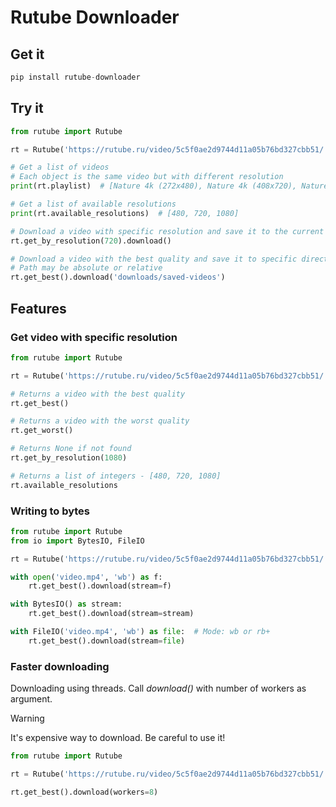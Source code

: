 # Rutube Downloader

## Get it

```python
pip install rutube-downloader
```

## Try it

```python
from rutube import Rutube

rt = Rutube('https://rutube.ru/video/5c5f0ae2d9744d11a05b76bd327cbb51/')

# Get a list of videos
# Each object is the same video but with different resolution
print(rt.playlist)  # [Nature 4k (272x480), Nature 4k (408x720), Nature 4k (608x1080)]

# Get a list of available resolutions
print(rt.available_resolutions)  # [480, 720, 1080]

# Download a video with specific resolution and save it to the current directory 
rt.get_by_resolution(720).download()

# Download a video with the best quality and save it to specific directory 
# Path may be absolute or relative
rt.get_best().download('downloads/saved-videos')
```

## Features

### Get video with specific resolution

```python
from rutube import Rutube

rt = Rutube('https://rutube.ru/video/5c5f0ae2d9744d11a05b76bd327cbb51/')

# Returns a video with the best quality
rt.get_best()

# Returns a video with the worst quality
rt.get_worst()

# Returns None if not found
rt.get_by_resolution(1080)

# Returns a list of integers - [480, 720, 1080]
rt.available_resolutions
```

### Writing to bytes

```python
from rutube import Rutube
from io import BytesIO, FileIO

rt = Rutube('https://rutube.ru/video/5c5f0ae2d9744d11a05b76bd327cbb51/')

with open('video.mp4', 'wb') as f:
    rt.get_best().download(stream=f)

with BytesIO() as stream:
    rt.get_best().download(stream=stream)

with FileIO('video.mp4', 'wb') as file:  # Mode: wb or rb+
    rt.get_best().download(stream=file)
```

### Faster downloading
Downloading using threads. Call _download()_ with number of workers as argument.

> [!WARNING]
> It's expensive way to download. Be careful to use it!

```python
from rutube import Rutube

rt = Rutube('https://rutube.ru/video/5c5f0ae2d9744d11a05b76bd327cbb51/')

rt.get_best().download(workers=8)
```
